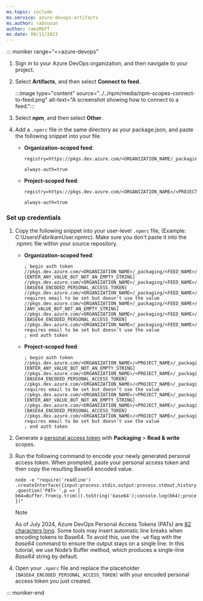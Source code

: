 ```yaml
---
ms.topic: include
ms.service: azure-devops-artifacts
ms.author: rabououn
author: ramiMSFT
ms.date: 09/11/2023
---
```


::: moniker range="<=azure-devops"

1. Sign in to your Azure DevOps organization, and then navigate to your project.

1. Select **Artifacts**, and then select **Connect to feed**.

    :::image type="content" source="../../npm/media/npm-scopes-connect-to-feed.png" alt-text="A screenshot showing how to connect to a feed.":::

1. Select **npm**, and then select **Other**.

1. Add a `.npmrc` file in the same directory as your package.json, and paste the following snippet into your file.

    - **Organization-scoped feed**:
    
        ```Command
        registry=https://pkgs.dev.azure.com/<ORGANIZATION_NAME/_packaging/<FEED_NAME>/npm/registry/
        
        always-auth=true
        ```

    - **Project-scoped feed**:

        ```Command
        registry=https://pkgs.dev.azure.com/<ORGANIZATION_NAME>/<PROJECT_NAME>/_packaging/<FEED_NAME>/npm/registry/
        
        always-auth=true
        ```

### Set up credentials

1. Copy the following snippet into your user-level `.npmrc` file, (Example: C:\Users\FabrikamUser\.npmrc). Make sure you don't paste it into the .npmrc file within your source repository.

    - **Organization-scoped feed**:

        ```Command
        ; begin auth token
        //pkgs.dev.azure.com/<ORGANIZATION_NAME>/_packaging/<FEED_NAME>/npm/registry/:username=[ENTER_ANY_VALUE_BUT_NOT_AN_EMPTY_STRING]
        //pkgs.dev.azure.com/<ORGANIZATION_NAME>/_packaging/<FEED_NAME>/npm/registry/:_password=[BASE64_ENCODED_PERSONAL_ACCESS_TOKEN]
        //pkgs.dev.azure.com/<ORGANIZATION_NAME>/_packaging/<FEED_NAME>/npm/registry/:email=npm requires email to be set but doesn't use the value
        //pkgs.dev.azure.com/<ORGANIZATION_NAME>/_packaging/<FEED_NAME>/npm/:username=[ANY_VALUE_BUT_NOT_AN_EMPTY_STRING]
        //pkgs.dev.azure.com/<ORGANIZATION_NAME>/_packaging/<FEED_NAME>/npm/:_password=[BASE64_ENCODED_PERSONAL_ACCESS_TOKEN]
        //pkgs.dev.azure.com/<ORGANIZATION_NAME>/_packaging/<FEED_NAME>/npm/:email=npm requires email to be set but doesn't use the value
        ; end auth token
        ```

    - **Project-scoped feed**:

        ```Command
        ; begin auth token
        //pkgs.dev.azure.com/<ORGANIZATION_NAME>/<PROJECT_NAME>/_packaging/<FEED_NAME>/npm/registry/:username=[ENTER_ANY_VALUE_BUT_NOT_AN_EMPTY_STRING]
        //pkgs.dev.azure.com/<ORGANIZATION_NAME>/<PROJECT_NAME>/_packaging/<FEED_NAME>/npm/registry/:_password=[BASE64_ENCODED_PERSONAL_ACCESS_TOKEN]
        //pkgs.dev.azure.com/<ORGANIZATION_NAME>/<PROJECT_NAME>/_packaging/<FEED_NAME>/npm/registry/:email=npm requires email to be set but doesn't use the value
        //pkgs.dev.azure.com/<ORGANIZATION_NAME>/<PROJECT_NAME>/_packaging/<FEED_NAME>/npm/:username=[ENTER_ANY_VALUE_BUT_NOT_AN_EMPTY_STRING]
        //pkgs.dev.azure.com/<ORGANIZATION_NAME>/<PROJECT_NAME>/_packaging/<FEED_NAME>/npm/:_password=[BASE64_ENCODED_PERSONAL_ACCESS_TOKEN]
        //pkgs.dev.azure.com/<ORGANIZATION_NAME>/<PROJECT_NAME>/_packaging/<FEED_NAME>/npm/:email=npm requires email to be set but doesn't use the value
        ; end auth token
        ```

1. Generate a [personal access token](../../../organizations/accounts/use-personal-access-tokens-to-authenticate.md) with **Packaging** > **Read & write** scopes.

1. Run the following command to encode your newly generated personal access token. When prompted, paste your personal access token and then copy the resulting Base64 encoded value.

    ```Command
    node -e "require('readline') .createInterface({input:process.stdin,output:process.stdout,historySize:0}) .question('PAT> ',p => { b64=Buffer.from(p.trim()).toString('base64');console.log(b64);process.exit(); })"
    ```

    > [!NOTE]
    > As of July 2024, Azure DevOps Personal Access Tokens (PATs) are [82 characters long](../../../organizations/accounts/use-personal-access-tokens-to-authenticate.md#changes-to-format). Some tools may insert automatic line breaks when encoding tokens to Base64. To avoid this, use the `-w0` flag with the *base64* command to ensure the output stays on a single line. 
    > In this tutorial, we use Node’s Buffer method, which produces a single-line *Base64* string by default.

1. Open your `.npmrc` file and replace the placeholder `[BASE64_ENCODED_PERSONAL_ACCESS_TOKEN]` with your encoded personal access token you just created.

::: moniker-end

